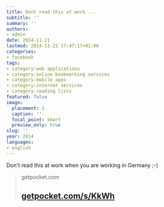 ```yaml
---
title: Dont read this at work ...
subtitle: ''
summary: ''
authors:
- admin
date: 2014-11-21
lastmod: 2014-11-21 17:47:17+01:00
categories:
- facebook
tags:
- category:web applications
- category:online bookmarking services
- category:mobile apps
- category:internet services
- category:reading lists
featured: false
image:
  placement: 1
  caption: ''
  focal_point: Smart
  preview_only: true
slug: ''
year: 2014
languages:
- english
---
```


Don't read this at work when you are working in Germany ;-)
> getpocket.com
> ## [getpocket.com/s/KkWh](http://getpocket.com/s/KkWh)
>